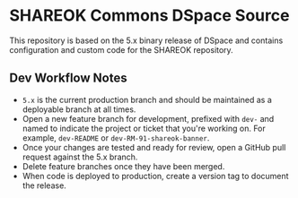 # SHAREOK Commons DSpace Source

This repository is based on the 5.x binary release of DSpace and contains configuration and custom code for the SHAREOK repository.


## Dev Workflow Notes

* `5.x` is the current production branch and should be maintained as a deployable branch at all times.
* Open a new feature branch for development, prefixed with `dev-` and named to indicate the project or ticket that you're working on. For example, `dev-README` or `dev-RM-91-shareok-banner`.
* Once your changes are tested and ready for review, open a GitHub pull request against the 5.x branch.
* Delete feature branches once they have been merged.
* When code is deployed to production, create a version tag to document the release.
